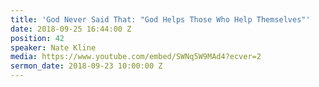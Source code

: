 ```yaml
---
title: 'God Never Said That: "God Helps Those Who Help Themselves"'
date: 2018-09-25 16:44:00 Z
position: 42
speaker: Nate Kline
media: https://www.youtube.com/embed/SWNq5W9MAd4?ecver=2
sermon_date: 2018-09-23 10:00:00 Z
---
```


